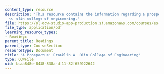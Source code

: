 ```yaml
---
content_type: resource
description: 'This resource contains the information regarding a prospectus: franklin
  w. olin college of engineering.'
file: https://ol-ocw-studio-app-production.s3.amazonaws.com/courses/es-291-learning-seminar-experiments-in-education-spring-2003/bdaa848e8488838adf1182f659922642_MITES_291S03_olin_clg_pro.pdf
file_type: application/pdf
learning_resource_types:
- Readings
parent_title: Readings
parent_type: CourseSection
resourcetype: Document
title: 'A Prospectus: Franklin W. Olin College of Engineering'
type: OCWFile
uid: bdaa848e-8488-838a-df11-82f659922642
---
```


